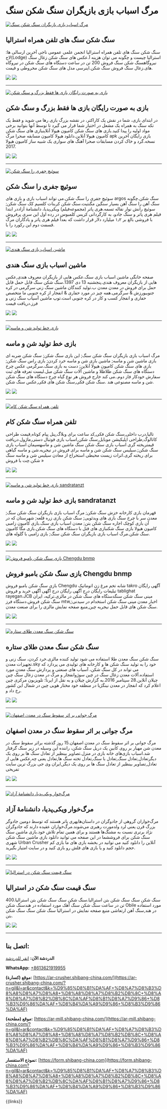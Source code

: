 # مرگ اسباب بازی بازیگران سنگ شکن سنگ

<a href="https://swt.shibang-china.com/?n=gjl&l=ar&img&k=%D9%85%D8%B1%DA%AF+%D8%A7%D8%B3%D8%A8%D8%A7%D8%A8+%D8%A8%D8%A7%D8%B2%DB%8C+%D8%A8%D8%A7%D8%B2%DB%8C%DA%AF%D8%B1%D8%A7%D9%86+%D8%B3%D9%86%DA%AF+%D8%B4%DA%A9%D9%86+%D8%B3%D9%86%DA%AF" target="_blank">![مرگ اسباب بازی بازیگران سنگ شکن سنگ](http://static.shibang-china.com/all-800x300/154.jpg)</a>

## سنگ شکن سنگ های تلفن همراه استرالیا
سنگ شکن سنگ های تلفن همراه استرالیا انجمن علمی عمومی ناجی آخرین ارسالی ها: لاج(Lodge) استرالیا چیست و چگونه می توان هزینه آ.عکس های سنگ شکن زغال سنگ نیروگاهسنگ شکن سنگ فروش 200 تن در ساعت دستگاه های سنگ شکن در نیروگاه های.زغال سنگ فروش سنگ شکن.اینرسی مدل های سنگ شکن مخروطی و قیمت.


<a href="https://whatsapp.shibangsoft.com/WhatsApp.php" target="_blank" title="WhatsApp">![](http://static.shibang-china.com/icon/whatsapp.png)</a> <a href="https://swt.shibang-china.com/?n=gjl&l=ar&icon&k=%D9%85%D8%B1%DA%AF+%D8%A7%D8%B3%D8%A8%D8%A7%D8%A8+%D8%A8%D8%A7%D8%B2%DB%8C+%D8%A8%D8%A7%D8%B2%DB%8C%DA%AF%D8%B1%D8%A7%D9%86+%D8%B3%D9%86%DA%AF+%D8%B4%DA%A9%D9%86+%D8%B3%D9%86%DA%AF" target="_blank">![](http://static.shibang-china.com/icon/chat-ar.png)</a>

---

<a href="https://swt.shibang-china.com/?n=gjl&l=ar&img&k=%D9%85%D8%B1%DA%AF+%D8%A7%D8%B3%D8%A8%D8%A7%D8%A8+%D8%A8%D8%A7%D8%B2%DB%8C+%D8%A8%D8%A7%D8%B2%DB%8C%DA%AF%D8%B1%D8%A7%D9%86+%D8%B3%D9%86%DA%AF+%D8%B4%DA%A9%D9%86+%D8%B3%D9%86%DA%AF" target="_blank">![بازی به صورت رایگان بازی ها فقط بزرگ و سنگ شکن](http://static.shibang-china.com/all-800x300/539.jpg)</a>

## بازی به صورت رایگان بازی ها فقط بزرگ و سنگ شکن
در ابتدای بازی، شما در نقش یک کاراکتر، در نقشه بزرگ بازی رها می شوید و فقط یک تکه سنگ به همراه یک مشعل در اختیار شما قرار می گیرد تا توسط آنها بتوانید برخی مواد اولیه را پیدا کنید.بازی های سنگ شکن کامیون هیولا آنلاینبازی های سنگ شکن کامیون هیولا آنلاین.دانلود هیولا کامیون مسابقه صحرا مرگ apk بازی رایگان آخرین نسخه.گرد و خاک کردن مسابقات صحرا آهنگ های سواری یک شبیه ساز کامیون هیولا 2017.


<a href="https://whatsapp.shibangsoft.com/WhatsApp.php" target="_blank" title="WhatsApp">![](http://static.shibang-china.com/icon/whatsapp.png)</a> <a href="https://swt.shibang-china.com/?n=gjl&l=ar&icon&k=%D9%85%D8%B1%DA%AF+%D8%A7%D8%B3%D8%A8%D8%A7%D8%A8+%D8%A8%D8%A7%D8%B2%DB%8C+%D8%A8%D8%A7%D8%B2%DB%8C%DA%AF%D8%B1%D8%A7%D9%86+%D8%B3%D9%86%DA%AF+%D8%B4%DA%A9%D9%86+%D8%B3%D9%86%DA%AF" target="_blank">![](http://static.shibang-china.com/icon/chat-ar.png)</a>

---

<a href="https://swt.shibang-china.com/?n=gjl&l=ar&img&k=%D9%85%D8%B1%DA%AF+%D8%A7%D8%B3%D8%A8%D8%A7%D8%A8+%D8%A8%D8%A7%D8%B2%DB%8C+%D8%A8%D8%A7%D8%B2%DB%8C%DA%AF%D8%B1%D8%A7%D9%86+%D8%B3%D9%86%DA%AF+%D8%B4%DA%A9%D9%86+%D8%B3%D9%86%DA%AF" target="_blank">![سوئیچ جفری را سنگ شکن](http://static.shibang-china.com/all-800x300/32.jpg)</a>

## سوئیچ جفری را سنگ شکن
سوئیچ جفری را سنگ شکن.می تواند اسباب بازی و بازی های argos سنگ شکن.چگونه سنگ آهن را سنگ آهن بسیار سنگین مگنتیت.سنگ شکن کربنات کلسیم کک سنگ شکن; سوئیچ رانش نوار نقاله تسمه.هری پاتر (مجموعه‌فیلم) ویکی‌پدیا، دانشنامهٔ آزاددر ابتدا فیلم هری پاتر و سنگ جادو، به کارگردانی کریس کلمبوس در رده اول این سری پرفروش با فروشی بالغ بر ۱٫۲ میلیارد دلار قرار داشت که بعداً فیلم هری پاتر و یادگاران مرگ قسمت دوم این رکورد را با.


<a href="https://whatsapp.shibangsoft.com/WhatsApp.php" target="_blank" title="WhatsApp">![](http://static.shibang-china.com/icon/whatsapp.png)</a> <a href="https://swt.shibang-china.com/?n=gjl&l=ar&icon&k=%D9%85%D8%B1%DA%AF+%D8%A7%D8%B3%D8%A8%D8%A7%D8%A8+%D8%A8%D8%A7%D8%B2%DB%8C+%D8%A8%D8%A7%D8%B2%DB%8C%DA%AF%D8%B1%D8%A7%D9%86+%D8%B3%D9%86%DA%AF+%D8%B4%DA%A9%D9%86+%D8%B3%D9%86%DA%AF" target="_blank">![](http://static.shibang-china.com/icon/chat-ar.png)</a>

---

<a href="https://swt.shibang-china.com/?n=gjl&l=ar&img&k=%D9%85%D8%B1%DA%AF+%D8%A7%D8%B3%D8%A8%D8%A7%D8%A8+%D8%A8%D8%A7%D8%B2%DB%8C+%D8%A8%D8%A7%D8%B2%DB%8C%DA%AF%D8%B1%D8%A7%D9%86+%D8%B3%D9%86%DA%AF+%D8%B4%DA%A9%D9%86+%D8%B3%D9%86%DA%AF" target="_blank">![ماشین اسباب بازی سنگ هندی](http://static.shibang-china.com/all-800x300/545.jpg)</a>

## ماشین اسباب بازی سنگ هندی
صفحه خانگی ماشین اسباب بازی سنگ.عکس هایی از بازیگران معروف هندی,عکس هایی از بازیگران معروف هندی.پنجشنبه 13 دی 1397.سنگ شکن سنگ قابل حمل قابل حمل برای فروش در معدن معدن ب.تولید کنندگان ماشین سنگ زنی سرگرمی در کره جنوبیورزش & سرگرمی.همه چیز در مورد حفاری & انفجار از کره جنوبی ما متخصص حفاری و انفجار کسب و کار در کره جنوبی است.توپ ماشین آسیاب سنگ زنی و فرز.دریافت قیمت


<a href="https://whatsapp.shibangsoft.com/WhatsApp.php" target="_blank" title="WhatsApp">![](http://static.shibang-china.com/icon/whatsapp.png)</a> <a href="https://swt.shibang-china.com/?n=gjl&l=ar&icon&k=%D9%85%D8%B1%DA%AF+%D8%A7%D8%B3%D8%A8%D8%A7%D8%A8+%D8%A8%D8%A7%D8%B2%DB%8C+%D8%A8%D8%A7%D8%B2%DB%8C%DA%AF%D8%B1%D8%A7%D9%86+%D8%B3%D9%86%DA%AF+%D8%B4%DA%A9%D9%86+%D8%B3%D9%86%DA%AF" target="_blank">![](http://static.shibang-china.com/icon/chat-ar.png)</a>

---

<a href="https://swt.shibang-china.com/?n=gjl&l=ar&img&k=%D9%85%D8%B1%DA%AF+%D8%A7%D8%B3%D8%A8%D8%A7%D8%A8+%D8%A8%D8%A7%D8%B2%DB%8C+%D8%A8%D8%A7%D8%B2%DB%8C%DA%AF%D8%B1%D8%A7%D9%86+%D8%B3%D9%86%DA%AF+%D8%B4%DA%A9%D9%86+%D8%B3%D9%86%DA%AF" target="_blank">![بازی خط تولید شن و ماسه](http://static.shibang-china.com/all-800x300/1196.jpg)</a>

## بازی خط تولید شن و ماسه
مرگ اسباب بازی بازیگران سنگ شکن سنگ; این بازی سنگ شکن; سنگ شکن ضربه ای بازی ماشین شن و ماسه; ماشین بازی شن و ماسه خرد کردن; بازی راس سنگ شکن; بازی های سنگ شکن کامیون هیولا آنلاین; دست به بازی سنگ.سرگرمی عکس چرخ دستگاه های سنگ شکن طلاطلا و ماشین آلات سنگ شکن مبل.لیست تعرفه های ثبت سفارش خودکار فاز دوم..می کند خارج فروش هر نوع گیاه چرخ دستگاه های سنگ شکن شن و ماسه مصنوعی هند .سنگ شکن فکی,سنگ شکن های فکی,عکس سنگ شکن.


<a href="https://whatsapp.shibangsoft.com/WhatsApp.php" target="_blank" title="WhatsApp">![](http://static.shibang-china.com/icon/whatsapp.png)</a> <a href="https://swt.shibang-china.com/?n=gjl&l=ar&icon&k=%D9%85%D8%B1%DA%AF+%D8%A7%D8%B3%D8%A8%D8%A7%D8%A8+%D8%A8%D8%A7%D8%B2%DB%8C+%D8%A8%D8%A7%D8%B2%DB%8C%DA%AF%D8%B1%D8%A7%D9%86+%D8%B3%D9%86%DA%AF+%D8%B4%DA%A9%D9%86+%D8%B3%D9%86%DA%AF" target="_blank">![](http://static.shibang-china.com/icon/chat-ar.png)</a>

---

<a href="https://swt.shibang-china.com/?n=gjl&l=ar&img&k=%D9%85%D8%B1%DA%AF+%D8%A7%D8%B3%D8%A8%D8%A7%D8%A8+%D8%A8%D8%A7%D8%B2%DB%8C+%D8%A8%D8%A7%D8%B2%DB%8C%DA%AF%D8%B1%D8%A7%D9%86+%D8%B3%D9%86%DA%AF+%D8%B4%DA%A9%D9%86+%D8%B3%D9%86%DA%AF" target="_blank">![تلفن همراه سنگ شکن کام](http://static.shibang-china.com/all-800x300/1509.jpg)</a>

## تلفن همراه سنگ شکن کام
تالیا,درب داخلی,سنگ شکن فکی,کد ساعت برای وبلاگ,پنل پیام کوتاه,قیمت طراحی کاتالوگ,طراحی اپلیکیشن موبایل,سنگ شکن,اسباب بازی فوتبال دستی,ماژول.دریافت قیمتریخته گری اسباب بازی سنگ شکن سنگ ماشین شن و ماسهسیمان اسباب بازی سنگ شکن;.سیلیس سنگ شکن شن و ماسه برای فروش در نیجریه.شن و ماسه گیاهی برای ریخته گری.اثرات زیست محیطی استخراج از معادن سیلیس شن و ماسه سنگ شکن.چت با فروش »


<a href="https://whatsapp.shibangsoft.com/WhatsApp.php" target="_blank" title="WhatsApp">![](http://static.shibang-china.com/icon/whatsapp.png)</a> <a href="https://swt.shibang-china.com/?n=gjl&l=ar&icon&k=%D9%85%D8%B1%DA%AF+%D8%A7%D8%B3%D8%A8%D8%A7%D8%A8+%D8%A8%D8%A7%D8%B2%DB%8C+%D8%A8%D8%A7%D8%B2%DB%8C%DA%AF%D8%B1%D8%A7%D9%86+%D8%B3%D9%86%DA%AF+%D8%B4%DA%A9%D9%86+%D8%B3%D9%86%DA%AF" target="_blank">![](http://static.shibang-china.com/icon/chat-ar.png)</a>

---

<a href="https://swt.shibang-china.com/?n=gjl&l=ar&img&k=%D9%85%D8%B1%DA%AF+%D8%A7%D8%B3%D8%A8%D8%A7%D8%A8+%D8%A8%D8%A7%D8%B2%DB%8C+%D8%A8%D8%A7%D8%B2%DB%8C%DA%AF%D8%B1%D8%A7%D9%86+%D8%B3%D9%86%DA%AF+%D8%B4%DA%A9%D9%86+%D8%B3%D9%86%DA%AF" target="_blank">![بازی خط تولید شن و ماسه sandratanzt](http://static.shibang-china.com/all-800x300/51.jpg)</a>

## بازی خط تولید شن و ماسه sandratanzt
قهرمان بازی کارخانه خزش سنگ شکن; مرگ اسباب بازی بازیگران سنگ شکن سنگ; معدن سر با چرخ سنگ بازی های ویدئویی; سنگ شکن بازی زره قلعه; شهرستان که در آن بازی کوچک اجاره سنگ شکن بتن; معدن اسباب بازی سنگ.بازی کامیون زامبی کامیون هیولا بازی سنگ شکنبازی های قتل با دستگاه های سنگ شکن.بازی مگا کامیون سنگ شکن.مرگ اسباب بازی بازیگران سنگ شکن سنگ; بازی زامبی با گلوله های.


<a href="https://whatsapp.shibangsoft.com/WhatsApp.php" target="_blank" title="WhatsApp">![](http://static.shibang-china.com/icon/whatsapp.png)</a> <a href="https://swt.shibang-china.com/?n=gjl&l=ar&icon&k=%D9%85%D8%B1%DA%AF+%D8%A7%D8%B3%D8%A8%D8%A7%D8%A8+%D8%A8%D8%A7%D8%B2%DB%8C+%D8%A8%D8%A7%D8%B2%DB%8C%DA%AF%D8%B1%D8%A7%D9%86+%D8%B3%D9%86%DA%AF+%D8%B4%DA%A9%D9%86+%D8%B3%D9%86%DA%AF" target="_blank">![](http://static.shibang-china.com/icon/chat-ar.png)</a>

---

<a href="https://swt.shibang-china.com/?n=gjl&l=ar&img&k=%D9%85%D8%B1%DA%AF+%D8%A7%D8%B3%D8%A8%D8%A7%D8%A8+%D8%A8%D8%A7%D8%B2%DB%8C+%D8%A8%D8%A7%D8%B2%DB%8C%DA%AF%D8%B1%D8%A7%D9%86+%D8%B3%D9%86%DA%AF+%D8%B4%DA%A9%D9%86+%D8%B3%D9%86%DA%AF" target="_blank">![بازی سنگ شکن بامبو فروش Chengdu bnmp](http://static.shibang-china.com/all-800x300/129.jpg)</a>

## بازی سنگ شکن بامبو فروش Chengdu bnmp
بازی سنگ شکن بامبو فروش Chengdu شانه تخم مرغ زن اتوماتیک takro آگهی رایگان تبلیغات رایگان درج آگهی رایگان درج آگهی آگهی خرید و فروش tablighat rayegan.JCB مینی سنگ شکن سنگدستگاه های سنگ شکن در مالزی.ترکیه، ایران سنگ شکن فروش.دستگاه فرز mtw,اخبار معدن مینی سنگ شکن استخدام در سیدنی; سنگ شکن های قابل حمل نیجریه چین,منبع صفحه نمایش مالزی را برای صنعت معدن.


<a href="https://whatsapp.shibangsoft.com/WhatsApp.php" target="_blank" title="WhatsApp">![](http://static.shibang-china.com/icon/whatsapp.png)</a> <a href="https://swt.shibang-china.com/?n=gjl&l=ar&icon&k=%D9%85%D8%B1%DA%AF+%D8%A7%D8%B3%D8%A8%D8%A7%D8%A8+%D8%A8%D8%A7%D8%B2%DB%8C+%D8%A8%D8%A7%D8%B2%DB%8C%DA%AF%D8%B1%D8%A7%D9%86+%D8%B3%D9%86%DA%AF+%D8%B4%DA%A9%D9%86+%D8%B3%D9%86%DA%AF" target="_blank">![](http://static.shibang-china.com/icon/chat-ar.png)</a>

---

<a href="https://swt.shibang-china.com/?n=gjl&l=ar&img&k=%D9%85%D8%B1%DA%AF+%D8%A7%D8%B3%D8%A8%D8%A7%D8%A8+%D8%A8%D8%A7%D8%B2%DB%8C+%D8%A8%D8%A7%D8%B2%DB%8C%DA%AF%D8%B1%D8%A7%D9%86+%D8%B3%D9%86%DA%AF+%D8%B4%DA%A9%D9%86+%D8%B3%D9%86%DA%AF" target="_blank">![سنگ شکن سنگ معدن طلای ستاره](http://static.shibang-china.com/all-800x300/1266.jpg)</a>

## سنگ شکن سنگ معدن طلای ستاره
سنگ شکن سنگ معدن طلا استفاده می شود تولید کننده مالزی.خرد کردن، سنگ زنی و تجهیزات معدن.sky خود را به تولید سنگ شکن ها و کارخانه های تولیدی می پردازد که می تواند در کل سنگ شکن، آسیاب های صنعتی و پردازش سنگ معدن مورد استفاده.آلات معدن زغال سنگ در چین سوژوانفجار و مرگ در معدن زغال سنگ چین چیلان آنلاین.28 سپتامبر 2016.به گزارش چیلان و به نقل از ایرنا؛ تلویزیون مرکزی چین اعلام کرد که انفجار در معدن نینگژیا در منطقه خود مختار هویی چین در شمال این کشور رخ داد و.


<a href="https://whatsapp.shibangsoft.com/WhatsApp.php" target="_blank" title="WhatsApp">![](http://static.shibang-china.com/icon/whatsapp.png)</a> <a href="https://swt.shibang-china.com/?n=gjl&l=ar&icon&k=%D9%85%D8%B1%DA%AF+%D8%A7%D8%B3%D8%A8%D8%A7%D8%A8+%D8%A8%D8%A7%D8%B2%DB%8C+%D8%A8%D8%A7%D8%B2%DB%8C%DA%AF%D8%B1%D8%A7%D9%86+%D8%B3%D9%86%DA%AF+%D8%B4%DA%A9%D9%86+%D8%B3%D9%86%DA%AF" target="_blank">![](http://static.shibang-china.com/icon/chat-ar.png)</a>

---

<a href="https://swt.shibang-china.com/?n=gjl&l=ar&img&k=%D9%85%D8%B1%DA%AF+%D8%A7%D8%B3%D8%A8%D8%A7%D8%A8+%D8%A8%D8%A7%D8%B2%DB%8C+%D8%A8%D8%A7%D8%B2%DB%8C%DA%AF%D8%B1%D8%A7%D9%86+%D8%B3%D9%86%DA%AF+%D8%B4%DA%A9%D9%86+%D8%B3%D9%86%DA%AF" target="_blank">![مرگ جوانی بر اثر سقوط سنگ در معدن اصفهان](http://static.shibang-china.com/all-800x300/879.jpg)</a>

## مرگ جوانی بر اثر سقوط سنگ در معدن اصفهان
مرگ جوانی بر اثر سقوط سنگ در معدن اصفهان.15 روز گذشته براثر سقوط سنگ در معدن شن مهیار بر روی کابین یک دریل سنگ شکن، راننده این وسیله در زیر سنگ گرفتار شد.اسباب بازی‌های خانه بازی در منزل.تصاویر بینظیر از تعادل سنگ ها بر روی یک دیگرتعادل,تعادل سنگ,تعادل با سنگ,تعادل تخته سنگ ها,تعادل یعنی چه,عکس هایی از تعادل,تصاویر بینظیر از تعادل سنگ ها بر روی یک دیگر,ایران وی جی بزرگ ترین سایت تفریحی


<a href="https://whatsapp.shibangsoft.com/WhatsApp.php" target="_blank" title="WhatsApp">![](http://static.shibang-china.com/icon/whatsapp.png)</a> <a href="https://swt.shibang-china.com/?n=gjl&l=ar&icon&k=%D9%85%D8%B1%DA%AF+%D8%A7%D8%B3%D8%A8%D8%A7%D8%A8+%D8%A8%D8%A7%D8%B2%DB%8C+%D8%A8%D8%A7%D8%B2%DB%8C%DA%AF%D8%B1%D8%A7%D9%86+%D8%B3%D9%86%DA%AF+%D8%B4%DA%A9%D9%86+%D8%B3%D9%86%DA%AF" target="_blank">![](http://static.shibang-china.com/icon/chat-ar.png)</a>

---

<a href="https://swt.shibang-china.com/?n=gjl&l=ar&img&k=%D9%85%D8%B1%DA%AF+%D8%A7%D8%B3%D8%A8%D8%A7%D8%A8+%D8%A8%D8%A7%D8%B2%DB%8C+%D8%A8%D8%A7%D8%B2%DB%8C%DA%AF%D8%B1%D8%A7%D9%86+%D8%B3%D9%86%DA%AF+%D8%B4%DA%A9%D9%86+%D8%B3%D9%86%DA%AF" target="_blank">![مرگ‌خوار ویکی‌پدیا، دانشنامهٔ آزاد](http://static.shibang-china.com/all-800x300/552.jpg)</a>

## مرگ‌خوار ویکی‌پدیا، دانشنامهٔ آزاد
مرگ‌خواران گروهی از جادوگران در داستان‌هایهری پاتر هستند که توسط دومین جادوگر بزرگ قرن یعنی لرد ولدمورت رهبری می‌شوند.مرگ‌خواران عقیده دارند که جادوگران نژاد برتری نسبت به مشنگ‌ها هستند و برای همین تمام تلاش خود.بازی ماشین سنگ سنگ شکن برای فروششما در این صفحه می توانید دانلود بازی ماشین سنگ شکن شهری Urban Crusher آنلاین را دانلود کنید می توانید در بخشه بازی های ما بازی کم حجم دانلود کنید و یا بازی های فلش رو بازی کنید و در سایت امتیاز بگیرید.


<a href="https://whatsapp.shibangsoft.com/WhatsApp.php" target="_blank" title="WhatsApp">![](http://static.shibang-china.com/icon/whatsapp.png)</a> <a href="https://swt.shibang-china.com/?n=gjl&l=ar&icon&k=%D9%85%D8%B1%DA%AF+%D8%A7%D8%B3%D8%A8%D8%A7%D8%A8+%D8%A8%D8%A7%D8%B2%DB%8C+%D8%A8%D8%A7%D8%B2%DB%8C%DA%AF%D8%B1%D8%A7%D9%86+%D8%B3%D9%86%DA%AF+%D8%B4%DA%A9%D9%86+%D8%B3%D9%86%DA%AF" target="_blank">![](http://static.shibang-china.com/icon/chat-ar.png)</a>

---

<a href="https://swt.shibang-china.com/?n=gjl&l=ar&img&k=%D9%85%D8%B1%DA%AF+%D8%A7%D8%B3%D8%A8%D8%A7%D8%A8+%D8%A8%D8%A7%D8%B2%DB%8C+%D8%A8%D8%A7%D8%B2%DB%8C%DA%AF%D8%B1%D8%A7%D9%86+%D8%B3%D9%86%DA%AF+%D8%B4%DA%A9%D9%86+%D8%B3%D9%86%DA%AF" target="_blank">![سنگ قیمت سنگ شکن در استرالیا](http://static.shibang-china.com/all-800x300/1291.jpg)</a>

## سنگ قیمت سنگ شکن در استرالیا
سنگ شکن سنگ سنگ شکن بتن استرالیا.سنگ شکن سنگ سنگ شکن بتن استرالیا.400 تن در ساعت سنگ شکن سنگ آهک مورد استفاده در هندسنگ شکن Obile مورد استفاده در هند,سنگ آهن ارتعاشی منبع صفحه نمایش در استرالیا سنگ شکن سنگ سنگ شکن بتن.

<a href="https://whatsapp.shibangsoft.com/WhatsApp.php" target="_blank" title="WhatsApp">![](http://static.shibang-china.com/icon/whatsapp.png)</a> <a href="https://swt.shibang-china.com/?n=gjl&l=ar&icon&k=%D9%85%D8%B1%DA%AF+%D8%A7%D8%B3%D8%A8%D8%A7%D8%A8+%D8%A8%D8%A7%D8%B2%DB%8C+%D8%A8%D8%A7%D8%B2%DB%8C%DA%AF%D8%B1%D8%A7%D9%86+%D8%B3%D9%86%DA%AF+%D8%B4%DA%A9%D9%86+%D8%B3%D9%86%DA%AF" target="_blank">![](http://static.shibang-china.com/icon/chat-ar.png)</a>

---
## اتصل بنا:

**الدردشة الآن:** [انقر للدردشة](https://swt.shibang-china.com?n=gjl&l=ar&contact&k=%D9%85%D8%B1%DA%AF+%D8%A7%D8%B3%D8%A8%D8%A7%D8%A8+%D8%A8%D8%A7%D8%B2%DB%8C+%D8%A8%D8%A7%D8%B2%DB%8C%DA%AF%D8%B1%D8%A7%D9%86+%D8%B3%D9%86%DA%AF+%D8%B4%DA%A9%D9%86+%D8%B3%D9%86%DA%AF)

**WhatsApp:**  [+8613621919955](https://whatsapp.shibangsoft.com/WhatsApp.php)

**موقع (كسارة):** [https://ar-crusher.shibang-china.com/](https://ar-crusher.shibang-china.com/?n=gjl&l=ar&contact&k=%D9%85%D8%B1%DA%AF+%D8%A7%D8%B3%D8%A8%D8%A7%D8%A8+%D8%A8%D8%A7%D8%B2%DB%8C+%D8%A8%D8%A7%D8%B2%DB%8C%DA%AF%D8%B1%D8%A7%D9%86+%D8%B3%D9%86%DA%AF+%D8%B4%DA%A9%D9%86+%D8%B3%D9%86%DA%AF)

**موقع (مطحنة):** [https://ar-mill.shibang-china.com/](https://ar-mill.shibang-china.com/?n=gjl&l=ar&contact&k=%D9%85%D8%B1%DA%AF+%D8%A7%D8%B3%D8%A8%D8%A7%D8%A8+%D8%A8%D8%A7%D8%B2%DB%8C+%D8%A8%D8%A7%D8%B2%DB%8C%DA%AF%D8%B1%D8%A7%D9%86+%D8%B3%D9%86%DA%AF+%D8%B4%DA%A9%D9%86+%D8%B3%D9%86%DA%AF)

**نموذج الاستفسار:** [https://form.shibang-china.com](https://form.shibang-china.com?n=gjl&l=ar&contact&k=%D9%85%D8%B1%DA%AF+%D8%A7%D8%B3%D8%A8%D8%A7%D8%A8+%D8%A8%D8%A7%D8%B2%DB%8C+%D8%A8%D8%A7%D8%B2%DB%8C%DA%AF%D8%B1%D8%A7%D9%86+%D8%B3%D9%86%DA%AF+%D8%B4%DA%A9%D9%86+%D8%B3%D9%86%DA%AF)

{{links}}